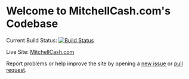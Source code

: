# Welcome to MitchellCash.com's Codebase

Current Build Status: [![Build Status](https://travis-ci.org/MitchellCash/MitchellCash.com.svg?branch=master)](https://travis-ci.org/MitchellCash/MitchellCash.com)

Live Site: [MitchellCash.com](https://mitchellcash.com)

Report problems or help improve the site by opening a [new issue](https://github.com/mitchellcash/mitchellcash.com/issues/new) or [pull request](https://github.com/mitchellcash/mitchellcash.com/compare).
